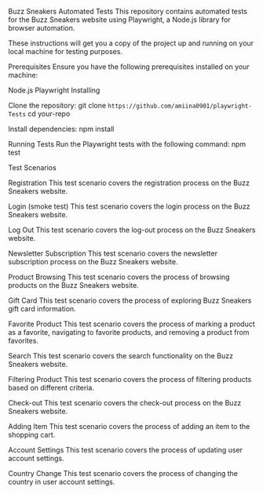 Buzz Sneakers Automated Tests This repository contains automated tests for the Buzz Sneakers website using Playwright, a Node.js library for browser automation.

These instructions will get you a copy of the project up and running on your local machine for testing purposes.

Prerequisites Ensure you have the following prerequisites installed on your machine:

Node.js
Playwright
Installing

Clone the repository: git clone `https://github.com/amiina0901/playwright-Tests` cd your-repo

Install dependencies: npm install

Running Tests Run the Playwright tests with the following command: npm test

Test Scenarios

Registration This test scenario covers the registration process on the Buzz Sneakers website.

Login (smoke test) This test scenario covers the login process on the Buzz Sneakers website.

Log Out This test scenario covers the log-out process on the Buzz Sneakers website.

Newsletter Subscription This test scenario covers the newsletter subscription process on the Buzz Sneakers website.

Product Browsing This test scenario covers the process of browsing products on the Buzz Sneakers website.

Gift Card This test scenario covers the process of exploring Buzz Sneakers gift card information.

Favorite Product This test scenario covers the process of marking a product as a favorite, navigating to favorite products, and removing a product from favorites.

Search This test scenario covers the search functionality on the Buzz Sneakers website.

Filtering Product This test scenario covers the process of filtering products based on different criteria.

Check-out This test scenario covers the check-out process on the Buzz Sneakers website.

Adding Item This test scenario covers the process of adding an item to the shopping cart.

Account Settings This test scenario covers the process of updating user account settings.

Country Change This test scenario covers the process of changing the country in user account settings.

